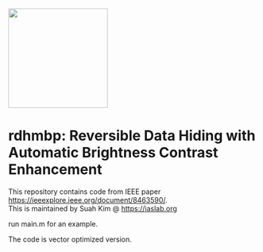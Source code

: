 #  <img src="https://iaslab.org/img/KUlogo.png" width="200px"> 
# rdhmbp: Reversible Data Hiding with Automatic Brightness Contrast Enhancement

This repository contains code from IEEE paper https://ieeexplore.ieee.org/document/8463590/. 
<br>This is maintained by Suah Kim @ https://iaslab.org 

run main.m for an example.

The code is vector optimized version.
